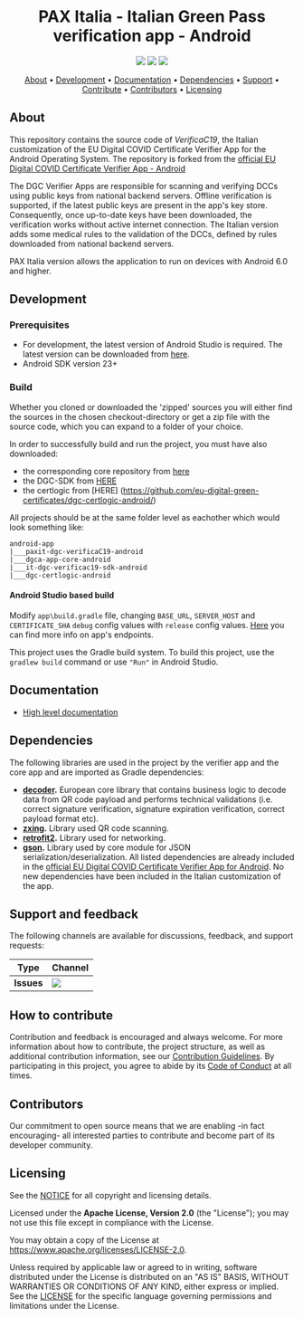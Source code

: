 <h1 align="center">
    PAX Italia - Italian Green Pass verification app - Android
</h1>

<p align="center">
    <a href="/../../commits/" title="Last Commit"><img src="https://img.shields.io/github/last-commit/PAXItalia/paxit-dgc-verificaC19-android?style=flat"></a>
    <a href="/../../issues" title="Open Issues"><img src="https://img.shields.io/github/issues/PAXItalia/paxit-dgc-verificaC19-android?style=flat"></a>
    <a href="./LICENSE" title="License"><img src="https://img.shields.io/badge/License-Apache%202.0-green.svg?style=flat"></a>
</p>

<p align="center">
  <a href="#about">About</a> •
  <a href="#development">Development</a> •
  <a href="#documentation">Documentation</a> •
  <a href="#dependencies">Dependencies</a> •
  <a href="#support-and-feedback">Support</a> •
  <a href="#how-to-contribute">Contribute</a> •
  <a href="#contributors">Contributors</a> •
  <a href="#licensing">Licensing</a>
</p>

## About

This repository contains the source code of *VerificaC19*, the Italian customization of the EU Digital COVID Certificate Verifier App for the Android Operating System. The repository is forked from the [official EU Digital COVID Certificate Verifier App - Android](https://github.com/ministero-salute/it-dgc-verificaC19-android)

The DGC Verifier Apps are responsible for scanning and verifying DCCs using public keys from national backend servers. Offline verification is supported, if the latest public keys are present in the app's key store. Consequently, once up-to-date keys have been downloaded, the verification works without active internet connection.
The Italian version adds some medical rules to the validation of the DCCs, defined by rules downloaded from national backend servers.

PAX Italia version allows the application to run on devices with Android 6.0 and higher.

## Development

### Prerequisites

- For development, the latest version of Android Studio is required. The latest version can be downloaded from [here](https://developer.android.com/studio/).
- Android SDK version 23+

### Build

Whether you cloned or downloaded the 'zipped' sources you will either find the sources in the chosen checkout-directory or get a zip file with the source code, which you can expand to a folder of your choice.

In order to successfully build and run the project, you must have also downloaded:
- the corresponding core repository from [here](https://github.com/eu-digital-green-certificates/dgca-app-core-android/commit/b53deb81cc380b91067d637e8056aa93c96d2e4a)
- the DGC-SDK from [HERE](https://github.com/ministero-salute/it-dgc-verificac19-sdk-android/tree/1.1.6)
- the certlogic from [HERE] (https://github.com/eu-digital-green-certificates/dgc-certlogic-android/)

All projects should be at the same folder level as eachother which would look something like:

```
android-app
|___paxit-dgc-verificaC19-android
|___dgca-app-core-android
|___it-dgc-verificac19-sdk-android
|___dgc-certlogic-android
```

#### Android Studio based build

Modify `app\build.gradle` file, changing `BASE_URL`, `SERVER_HOST` and `CERTIFICATE_SHA` `debug` config values with `release` config values. [Here](https://github.com/ministero-salute/it-dgc-documentation/blob/master/openapi.yaml) you can find more info on app's endpoints.

This project uses the Gradle build system. To build this project, use the `gradlew build` command or use `"Run"` in Android Studio.

## Documentation  

- [High level documentation](https://github.com/ministero-salute/it-dgc-documentation)

## Dependencies

The following libraries are used in the project by the verifier app and the core app and are imported as Gradle dependencies:
- **[decoder](https://github.com/eu-digital-green-certificates/dgca-app-core-android).** European core library that contains business logic to decode data from QR code payload and performs technical validations (i.e. correct signature verification, signature expiration verification, correct payload format etc).
- **[zxing](https://github.com/zxing/zxing).** Library used QR code scanning.
- **[retrofit2](https://github.com/square/retrofit).** Library used for networking.
- **[gson](https://github.com/google/gson).** Library used by core module for JSON serialization/deserialization.
All listed dependencies are already included in the [official EU Digital COVID Certificate Verifier App for Android](https://github.com/eu-digital-green-certificates/dgca-verifier-app-android). No new dependencies have been included in the Italian customization of the app.

## Support and feedback

The following channels are available for discussions, feedback, and support requests:

| Type                     | Channel                                                |
| ------------------------ | ------------------------------------------------------ |
| **Issues**    | <a href="/../../issues" title="Open Issues"><img src="https://img.shields.io/github/issues/ministero-salute/dgca-verifier-app-android?style=flat"></a>  |

## How to contribute  

Contribution and feedback is encouraged and always welcome. For more information about how to contribute, the project structure, as well as additional contribution information, see our [Contribution Guidelines](./CONTRIBUTING.md). By participating in this project, you agree to abide by its [Code of Conduct](./CODE_OF_CONDUCT.md) at all times.

## Contributors  

Our commitment to open source means that we are enabling -in fact encouraging- all interested parties to contribute and become part of its developer community.

## Licensing

See the [NOTICE](./NOTICE) for all copyright and licensing details.

Licensed under the **Apache License, Version 2.0** (the "License"); you may not use this file except in compliance with the License.

You may obtain a copy of the License at https://www.apache.org/licenses/LICENSE-2.0.

Unless required by applicable law or agreed to in writing, software distributed under the License is distributed on an "AS IS" BASIS, WITHOUT WARRANTIES OR CONDITIONS OF ANY KIND, either express or implied. See the [LICENSE](./LICENSE) for the specific language governing permissions and limitations under the License.
